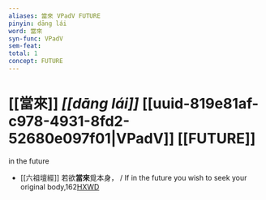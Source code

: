 ```yaml
---
aliases: 當來 VPadV FUTURE
pinyin: dāng lái
word: 當來
syn-func: VPadV
sem-feat: 
total: 1
concept: FUTURE 
---
```

# [[當來]] *[[dāng lái]]*  [[uuid-819e81af-c978-4931-8fd2-52680e097f01|VPadV]] [[FUTURE]]
in the future
 - [[六祖壇經]] 若欲**當來**覓本身， / If in the future you wish to seek your original body,162[HXWD](https://hxwd.org/textview.html?location=KR6q0082_T_001-0341a.35)